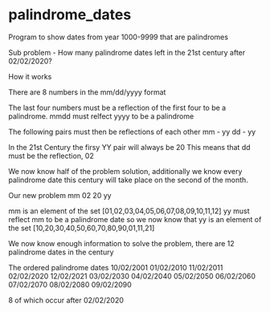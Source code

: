 # palindrome_dates
Program to show dates from year 1000-9999 that are palindromes

Sub problem - How many palindrome dates left in the 21st century after 02/02/2020?

How it works

There are 8 numbers in the mm/dd/yyyy format

The last four numbers must be a reflection of the first four to be a palindrome.
mmdd  must relfect yyyy to be a palindrome

The following pairs must then be reflections of each other
mm - yy
dd - yy

In the 21st Century the firsy YY pair will always be 20
This means that dd must be the reflection, 02

We now know half of the problem solution, additionally we know every palindrome date this century will take place on the second of the month.

Our new problem
mm 02 20 yy

mm is an element of the set [01,02,03,04,05,06,07,08,09,10,11,12]
yy must reflect mm to be a palindrome date
so we now know that
yy is an element of the set [10,20,30,40,50,60,70,80,90,01,11,21]


We now know enough information to solve the problem, there are 12 palindrome dates in the century

The ordered palindrome dates
10/02/2001
01/02/2010
11/02/2011
02/02/2020
12/02/2021
03/02/2030
04/02/2040
05/02/2050
06/02/2060
07/02/2070
08/02/2080
09/02/2090

8 of which occur after 02/02/2020
